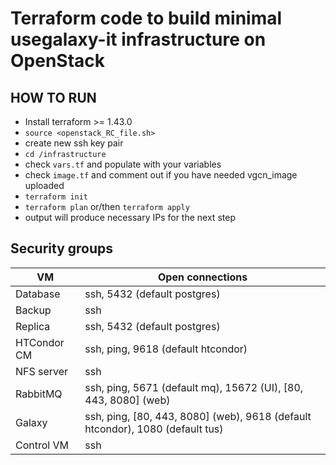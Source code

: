 # Terraform code to build minimal usegalaxy-it infrastructure on OpenStack

## HOW TO RUN

- Install terraform >= 1.43.0
- `source <openstack_RC_file.sh>`
- create new ssh key pair
- `cd /infrastructure`
- check `vars.tf` and populate with your variables
- check `image.tf` and comment out if you have needed vgcn_image uploaded
- `terraform init`
- `terraform plan` or/then `terraform apply`
- output will produce necessary IPs for the next step

## Security groups

| VM          | Open connections                                                              |
| ----------- | ----------------------------------------------------------------------------- |
| Database    | ssh, 5432 (default postgres)                                                  |
| Backup      | ssh                                                                           |
| Replica     | ssh, 5432 (default postgres)                                                  |
| HTCondor CM | ssh, ping, 9618 (default htcondor)                                            |
| NFS server  | ssh                                                                           |
| RabbitMQ    | ssh, ping, 5671 (default mq), 15672 (UI), [80, 443, 8080] (web)               |
| Galaxy      | ssh, ping, [80, 443, 8080] (web), 9618 (default htcondor), 1080 (default tus) |
| Control VM  | ssh                                                                           |

